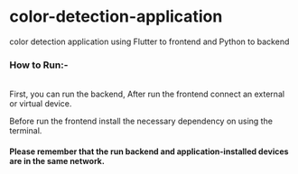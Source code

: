 # color-detection-application
color detection application using Flutter to frontend and Python to backend

<h3>How to Run:-</h3>
<br> 
First, you can run the backend, After run the frontend connect an external or virtual device.

Before run the frontend install the necessary dependency on using the terminal.

<h4>Please remember that the run backend and application-installed devices are in the same network.</h4>
